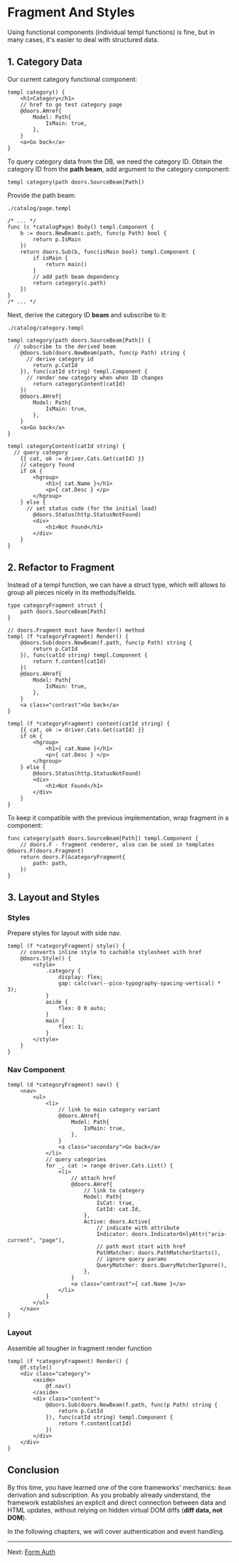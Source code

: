 # Fragment And Styles

Using functional components (individual templ functions) is fine, but in many cases, it's easier to deal with structured data. 

## 1. Category Data

Our current category functional component:

```templ
templ category() {
	<h1>Category</h1>
	// href to go test category page
	@doors.AHref{
		Model: Path{
			IsMain: true,
		},
	}
	<a>Go back</a>
}
```

To query category data from the DB, we need the category ID. Obtain the category ID from the **path beam**, add argument to the category component: 

```templ
templ category(path doors.SourceBeam[Path]) 
```

Provide the path beam:

`./catalog/page.templ`

```templ
/* ... */
func (c *catalogPage) Body() templ.Component {
	b := doors.NewBeam(c.path, func(p Path) bool {
		return p.IsMain
	})
	return doors.Sub(b, func(isMain bool) templ.Component {
		if isMain {
			return main()
		}
		// add path beam dependency
		return category(c.path)
	})
}
/* ... */
```

Next, derive the category ID **beam** and subscribe to it:

`./catalog/category.templ`

```templ
templ category(path doors.SourceBeam[Path]) {
  // subscribe to the derived beam
	@doors.Sub(doors.NewBeam(path, func(p Path) string {
	  // derive category id
		return p.CatId
	}), func(catId string) templ.Component {
	  // render new category when when ID changes
		return categoryContent(catId)
	})
	@doors.AHref{
		Model: Path{
			IsMain: true,
		},
	}
	<a>Go back</a>
}

templ categoryContent(catId string) {
  // query category
	{{ cat, ok := driver.Cats.Get(catId) }}
	// category found
	if ok {
		<hgroup>
			<h1>{ cat.Name }</h1>
			<p>{ cat.Desc } </p>
		</hgroup>
	} else {
	  // set status code (for the initial load)
		@doors.Status(http.StatusNotFound)
		<div>
			<h1>Not Found</h1>
		</div>
	}
}

```

## 2. Refactor to Fragment

Instead of a templ function, we can have a struct type, which will allows to group all pieces nicely in its methods/fields.

```templ
type categoryFragment struct {
	path doors.SourceBeam[Path]
}

// doors.Fragment must have Render() method
templ (f *categoryFragment) Render() {
	@doors.Sub(doors.NewBeam(f.path, func(p Path) string {
		return p.CatId
	}), func(catId string) templ.Component {
		return f.content(catId)
	})
	@doors.AHref{
		Model: Path{
			IsMain: true,
		},
	}
	<a class="contrast">Go back</a>
}

templ (f *categoryFragment) content(catId string) {
	{{ cat, ok := driver.Cats.Get(catId) }}
	if ok {
		<hgroup>
			<h1>{ cat.Name }</h1>
			<p>{ cat.Desc } </p>
		</hgroup>
	} else {
		@doors.Status(http.StatusNotFound)
		<div>
			<h1>Not Found</h1>
		</div>
	}
}

```

To keep it compatible with the previous implementation, wrap fragment in a component:

```templ
func category(path doors.SourceBeam[Path]) templ.Component {
	// doors.F - fragment renderer, also can be used in templates @doors.F(doors.Fragment)
	return doors.F(&categoryFragment{
		path: path,
	})
}
```

## 3. Layout and Styles

### Styles

Prepare styles for layout with side nav.

```templ
templ (f *categoryFragment) style() {
	// converts inline style to cachable stylesheet with href
	@doors.Style() {
        <style>
            .category {
                display: flex;
                gap: calc(var(--pico-typography-spacing-vertical) * 3);
            }
            aside {
                flex: 0 0 auto; 
            }
            main {
                flex: 1;
            }
        </style>
	}
}

```

### Nav Component

```templ
templ (d *categoryFragment) nav() {
	<nav>
		<ul>
			<li>
				// link to main category variant
				@doors.AHref{
					Model: Path{
						IsMain: true,
					},
				}
				<a class="secondary">Go back</a>
			</li>
			// query categories
			for _, cat := range driver.Cats.List() {
				<li>
					// attach href 
					@doors.AHref{
						// link to category
						Model: Path{
							IsCat: true,
							CatId: cat.Id,
						},
						Active: doors.Active{
							// indicate with attribute
							Indicator: doors.IndicatorOnlyAttr("aria-current", "page"),
							// path must start with href
							PathMatcher: doors.PathMatcherStarts(),
							// ignore query params
							QueryMatcher: doors.QueryMatcherIgnore(),
						},
					}
					<a class="contrast">{ cat.Name }</a>
				</li>
			}
		</ul>
	</nav>
}
```

### Layout

Assemble all tougher in fragment render function

```templ
templ (f *categoryFragment) Render() {
	@f.style()
	<div class="category">
		<aside>
			@f.nav()
		</aside>
		<div class="content">
			@doors.Sub(doors.NewBeam(f.path, func(p Path) string {
				return p.CatId
			}), func(catId string) templ.Component {
				return f.content(catId)
			})
		</div>
	</div>
}
```

## Conclusion

By this time, you have learned one of the core frameworks' mechanics: `Beam` derivation and subscription.   As you probably already understand, the framework establishes an explicit and direct connection between data and HTML updates, without relying on hidden virtual DOM diffs (**diff data, not DOM**).

In the following chapters, we will cover authentication and event handling.



---

Next: [Form Auth](./09-form-auth.md)

